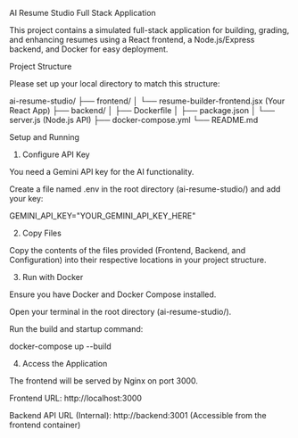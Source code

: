 AI Resume Studio Full Stack Application

This project contains a simulated full-stack application for building, grading, and enhancing resumes using a React frontend, a Node.js/Express backend, and Docker for easy deployment.

Project Structure

Please set up your local directory to match this structure:

ai-resume-studio/
├── frontend/
│   └── resume-builder-frontend.jsx (Your React App)
├── backend/
│   ├── Dockerfile
│   ├── package.json
│   └── server.js (Node.js API)
├── docker-compose.yml
└── README.md


Setup and Running

1. Configure API Key

You need a Gemini API key for the AI functionality.

Create a file named .env in the root directory (ai-resume-studio/) and add your key:

GEMINI_API_KEY="YOUR_GEMINI_API_KEY_HERE"


2. Copy Files

Copy the contents of the files provided (Frontend, Backend, and Configuration) into their respective locations in your project structure.

3. Run with Docker

Ensure you have Docker and Docker Compose installed.

Open your terminal in the root directory (ai-resume-studio/).

Run the build and startup command:

docker-compose up --build


4. Access the Application

The frontend will be served by Nginx on port 3000.

Frontend URL: http://localhost:3000

Backend API URL (Internal): http://backend:3001 (Accessible from the frontend container)